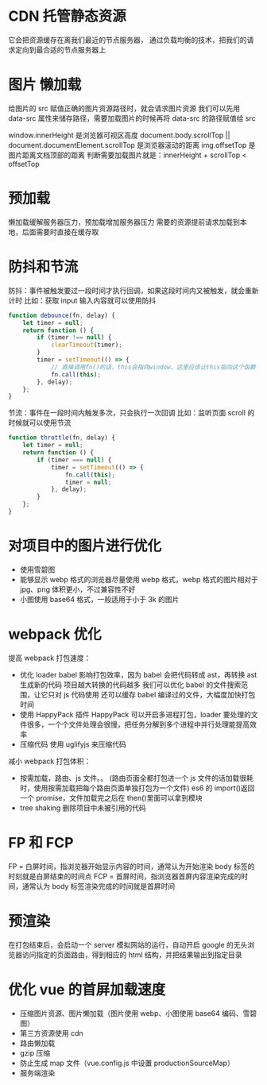 # CDN 托管静态资源

它会把资源缓存在离我们最近的节点服务器，
通过负载均衡的技术，把我们的请求定向到最合适的节点服务器上

# 图片 懒加载

给图片的 src 赋值正确的图片资源路径时，就会请求图片资源
我们可以先用 data-src 属性来储存路径，需要加载图片的时候再将 data-src 的路径赋值给 src

window.innerHeight 是浏览器可视区高度
document.body.scrollTop || document.documentElement.scrollTop 是浏览器滚动的距离
img.offsetTop 是图片距离文档顶部的距离
判断需要加载图片就是：innerHeight + scrollTop < offsetTop

# 预加载

懒加载缓解服务器压力，预加载增加服务器压力
需要的资源提前请求加载到本地，后面需要时直接在缓存取

# 防抖和节流

防抖：事件被触发要过一段时间才执行回调，如果这段时间内又被触发，就会重新计时
比如：获取 input 输入内容就可以使用防抖

```js
function debounce(fn, delay) {
	let timer = null;
	return function () {
		if (timer !== null) {
			clearTimeout(timer);
		}
		timer = setTimeout(() => {
			// 直接调用fn()的话，this会指向window，这里应该让this指向这个函数
			fn.call(this);
		}, delay);
	};
}
```

节流：事件在一段时间内触发多次，只会执行一次回调
比如：监听页面 scroll 的时候就可以使用节流

```js
function throttle(fn, delay) {
	let timer = null;
	return function () {
		if (timer === null) {
			timer = setTimeout(() => {
				fn.call(this);
				timer = null;
			}, delay);
		}
	};
}
```

# 对项目中的图片进行优化

- 使用雪碧图
- 能够显示 webp 格式的浏览器尽量使用 webp 格式，webp 格式的图片相对于 jpg、png 体积更小，不过兼容性不好
- 小图使用 base64 格式，一般适用于小于 3k 的图片

# webpack 优化

提高 webpack 打包速度：

- 优化 loader
  babel 影响打包效率，因为 babel 会把代码转成 ast，再转换 ast 生成新的代码
  项目越大转换的代码越多
  我们可以优化 babel 的文件搜索范围，让它只对 js 代码使用
  还可以缓存 babel 编译过的文件，大幅度加快打包时间
- 使用 HappyPack 插件
  HappyPack 可以开启多进程打包，loader 要处理的文件很多，一个个文件处理会很慢，把任务分解到多个进程中并行处理能提高效率
- 压缩代码
  使用 uglifyjs 来压缩代码

减小 webpack 打包体积：

- 按需加载，路由、js 文件。。
  (路由页面全都打包进一个 js 文件的话加载很耗时，使用按需加载把每个路由页面单独打包为一个文件)
  es6 的 import()返回一个 promise，文件加载完之后在 then()里面可以拿到模块
- tree shaking
  删除项目中未被引用的代码

# FP 和 FCP

FP = 白屏时间，指浏览器开始显示内容的时间，通常认为开始渲染 body 标签的时刻就是白屏结束的时间点
FCP = 首屏时间，指浏览器首屏内容渲染完成的时间，通常认为 body 标签渲染完成的时间就是首屏时间

# 预渲染

在打包结束后，会启动一个 server 模拟网站的运行，自动开启 google 的无头浏览器访问指定的页面路由，得到相应的 html 结构，并把结果输出到指定目录

# 优化 vue 的首屏加载速度

- 压缩图片资源、图片懒加载（图片使用 webp、小图使用 base64 编码、雪碧图）
- 第三方资源使用 cdn
- 路由懒加载
- gzip 压缩
- 防止生成 map 文件（vue.config.js 中设置 productionSourceMap）
- 服务端渲染
